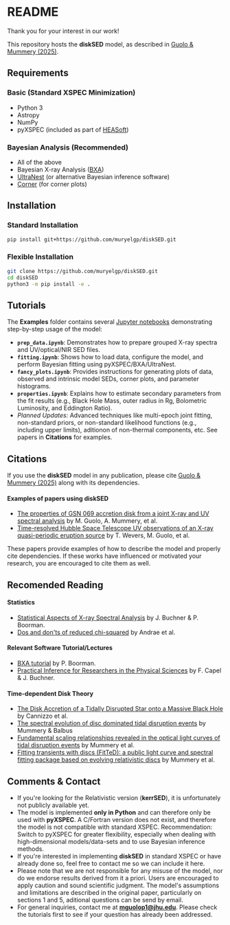 # README

Thank you for your interest in our work!

This repository hosts the **diskSED** model, as described in [Guolo & Mummery (2025)](https://arxiv.org/abs/2408.17296).

## Requirements

### Basic (Standard XSPEC Minimization)
- Python 3
- Astropy
- NumPy
- pyXSPEC (included as part of [HEASoft](https://heasarc.gsfc.nasa.gov/docs/software/heasoft/))

### Bayesian Analysis (Recommended)
- All of the above
- Bayesian X-ray Analysis ([BXA](https://johannesbuchner.github.io/BXA/index.html))
- [UltraNest](https://johannesbuchner.github.io/UltraNest/index.html) (or alternative Bayesian inference software)
- [Corner](https://corner.readthedocs.io/en/latest/) (for corner plots)

## Installation

### Standard Installation
```bash
pip install git+https://github.com/muryelgp/diskSED.git
```

### Flexible Installation
```bash
git clone https://github.com/muryelgp/diskSED.git
cd diskSED
python3 -m pip install -e .
```


## Tutorials

The **Examples** folder contains several [Jupyter notebooks](https://jupyter.org) demonstrating step-by-step usage of the model:

- **`prep_data.ipynb`**: Demonstrates how to prepare grouped X-ray spectra and UV/optical/NIR SED files.
- **`fitting.ipynb`**: Shows how to load data, configure the model, and perform Bayesian fitting using pyXSPEC/BXA/UltraNest.
- **`fancy_plots.ipynb`**: Provides instructions for generating plots of data, observed and intrinsic model SEDs, corner plots, and parameter histograms.
- **`properties.ipynb`**: Explains how to estimate secondary parameters from the fit results (e.g., Black Hole Mass, outer radius in Rg, Bolometric Luminosity, and Eddington Ratio).
- *Planned Updates:* Advanced techniques like multi-epoch joint fitting, non-standard priors, or non-standard likelihood functions (e.g., including upper limits), aditionon of non-thermal components, etc. See papers in **Citations** for examples.

## Citations

If you use the **diskSED** model in any publication, please cite [Guolo & Mummery (2025)](https://arxiv.org/abs/2408.17296) along with its dependencies.

#### Examples of papers using diskSED
- [The properties of GSN 069 accretion disk from a joint X-ray and UV spectral analysis](https://arxiv.org/abs/2501.03333) by M. Guolo, A. Mummery, et al.
- [Time-resolved Hubble Space Telescope UV observations of an X-ray quasi-periodic eruption source](https://arxiv.org/abs/2501.03335) by T. Wevers, M. Guolo, et al.

These papers provide examples of how to describe the model and properly cite dependencies. If these works have influenced or motivated your research, you are encouraged to cite them as well.

## Recomended Reading

#### Statistics
* [Statistical Aspects of X-ray Spectral Analysis](https://arxiv.org/abs/2309.05705) by J. Buchner & P. Boorman.
* [Dos and don'ts of reduced chi-squared](https://arxiv.org/pdf/1012.3754) by Andrae et al.

#### Relevant Software Tutorial/Lectures
* [BXA tutorial](https://peterboorman.com/tutorial_bxa.html) by P. Boorman.
* [Practical Inference for Researchers in the Physical Sciences](https://johannesbuchner.github.io/PracticalInferenceForResearchersInThePhysicalSciencesCourse/) by  F. Capel & J. Buchner.

#### Time-dependent Disk Theory
* [The Disk Accretion of a Tidally Disrupted Star onto a Massive Black Hole](https://ui.adsabs.harvard.edu/abs/1990ApJ...351...38C/abstract) by Cannizzo et al.
* [The spectral evolution of disc dominated tidal disruption events](https://arxiv.org/abs/1912.06577) by Mummery & Balbus
* [Fundamental scaling relationships revealed in the optical light curves of tidal disruption events](https://arxiv.org/abs/2308.08255) by Mummery et al.
* [Fitting transients with discs (FitTeD): a public light curve and spectral fitting package based on evolving relativistic discs](https://arxiv.org/abs/2408.15048) by Mummery et al.
  
## Comments & Contact

- If you're looking for the Relativistic version (**kerrSED**), it is unfortunately not publicly available yet.
- The model is implemented **only in Python** and can therefore only be used with **pyXSPEC**. A C/Fortran version does not exist, and therefore the model is not compatible with standard XSPEC. Recommendation: Switch to pyXSPEC for greater flexibility, especially when dealing with high-dimensional models/data-sets and to use Bayesian inference methods.
- If you're interested in implementing **diskSED** in standard XSPEC or have already done so, feel free to contact me so we can include it here.
- Please note that we are not responsible for any misuse of the model, nor do we endorse results derived from it a priori. Users are encouraged to apply caution and sound scientific judgment. The model's assumptions and limitations are described in the original paper, particularly on sections 1 and 5, aditional questions can be send by email.
- For general inquiries, contact me at **mguolop1@jhu.edu**. Please check the tutorials first to see if your question has already been addressed.


